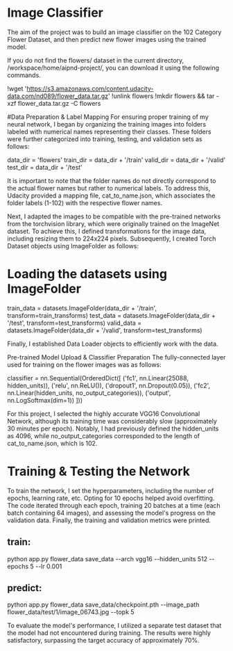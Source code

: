 # Image Classifier

The aim of the project was to build an image classifier on the 102 Category Flower Dataset, and then predict new flower images using the trained model.

If you do not find the flowers/ dataset in the current directory, /workspace/home/aipnd-project/, you can download it using the following commands.

!wget 'https://s3.amazonaws.com/content.udacity-data.com/nd089/flower_data.tar.gz'
!unlink flowers
!mkdir flowers && tar -xzf flower_data.tar.gz -C flowers

#Data Preparation & Label Mapping
For ensuring proper training of my neural network, I began by organizing the training images into folders labeled with numerical names representing their classes. These folders were further categorized into training, testing, and validation sets as follows:

data_dir = 'flowers'
train_dir = data_dir + '/train'
valid_dir = data_dir + '/valid'
test_dir = data_dir + '/test'

It is important to note that the folder names do not directly correspond to the actual flower names but rather to numerical labels. To address this, Udacity provided a mapping file, cat_to_name.json, which associates the folder labels (1-102) with the respective flower names.

Next, I adapted the images to be compatible with the pre-trained networks from the torchvision library, which were originally trained on the ImageNet dataset. To achieve this, I defined transformations for the image data, including resizing them to 224x224 pixels. Subsequently, I created Torch Dataset objects using ImageFolder as follows:

# Loading the datasets using ImageFolder
train_data = datasets.ImageFolder(data_dir + '/train', transform=train_transforms)
test_data = datasets.ImageFolder(data_dir + '/test', transform=test_transforms)
valid_data = datasets.ImageFolder(data_dir + '/valid', transform=test_transforms)

Finally, I established Data Loader objects to efficiently work with the data.

Pre-trained Model Upload & Classifier Preparation
The fully-connected layer used for training on the flower images was as follows:

classifier = nn.Sequential(OrderedDict([
                          ('fc1', nn.Linear(25088, hidden_units)),
                          ('relu', nn.ReLU()),
                          ('dropout1', nn.Dropout(0.05)),
                          ('fc2', nn.Linear(hidden_units, no_output_categories)),
                          ('output', nn.LogSoftmax(dim=1))
                          ]))

For this project, I selected the highly accurate VGG16 Convolutional Network, although its training time was considerably slow (approximately 30 minutes per epoch). Notably, I had previously defined the hidden_units as 4096, while no_output_categories corresponded to the length of cat_to_name.json, which is 102.

# Training & Testing the Network
To train the network, I set the hyperparameters, including the number of epochs, learning rate, etc. Opting for 10 epochs helped avoid overfitting. The code iterated through each epoch, training 20 batches at a time (each batch containing 64 images), and assessing the model's progress on the validation data. Finally, the training and validation metrics were printed.

## train:  
python app.py flower_data save_data --arch vgg16 --hidden_units 512 --epochs 5 --lr 0.001
## predict: 
python app.py flower_data save_data/checkpoint.pth --image_path flower_data/test/1/image_06743.jpg --topk 5

To evaluate the model's performance, I utilized a separate test dataset that the model had not encountered during training. The results were highly satisfactory, surpassing the target accuracy of approximately 70%.
